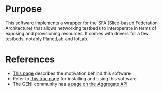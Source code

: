 Purpose
===

This software implements a wrapper for the SFA (Slice-based Federation
Architecture) that allows networking testbeds to interoperate in terms
of exposing and provisioning resources. It comes with drivers for
a few testbeds, notably PlanetLab and IotLab.

References
====
 * [This page](http://sfawrap.info) describes the motivation behind this software
 * Refer to [this trac page](http://svn.planet-lab.org/wiki/SFATutorial#SFATutorial) for installing and using this software
 * The GENI community has  [a page on the Aggregate API](http://groups.geni.net/geni/wiki/GeniApi)


